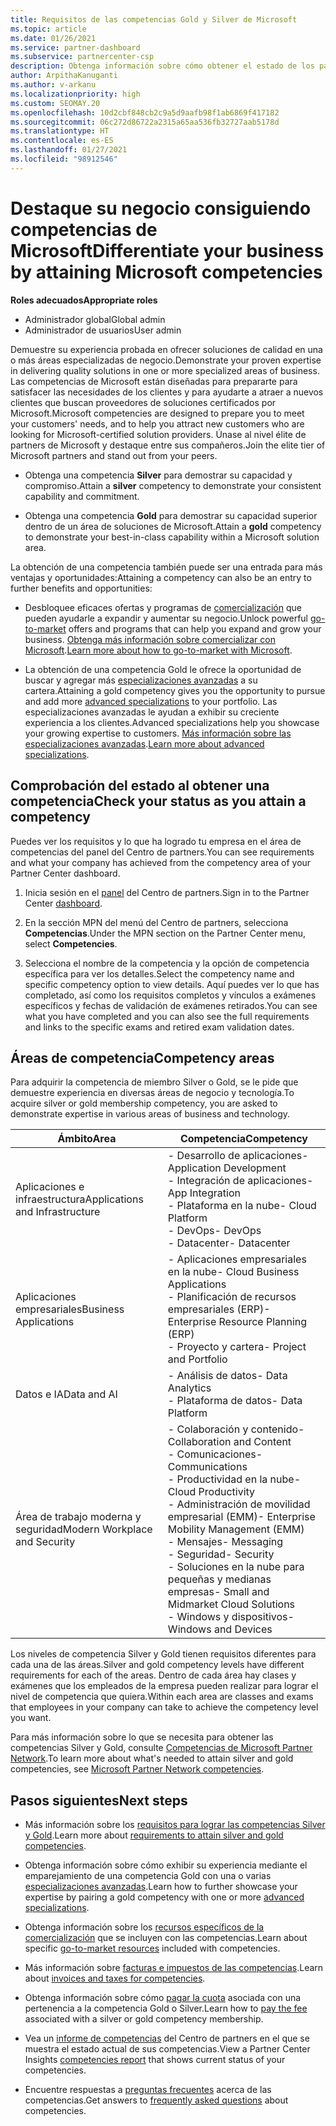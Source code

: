 ```yaml
---
title: Requisitos de las competencias Gold y Silver de Microsoft
ms.topic: article
ms.date: 01/26/2021
ms.service: partner-dashboard
ms.subservice: partnercenter-csp
description: Obtenga información sobre cómo obtener el estado de los partners de Microsoft y atraer a nuevos clientes que cumplan los requisitos de competencia de los niveles Gold y Silver.
author: ArpithaKanuganti
ms.author: v-arkanu
ms.localizationpriority: high
ms.custom: SEOMAY.20
ms.openlocfilehash: 10d2cbf848cb2c9a5d9aafb98f1ab6869f417182
ms.sourcegitcommit: 06c272d86722a2315a65aa536fb32727aab5178d
ms.translationtype: HT
ms.contentlocale: es-ES
ms.lasthandoff: 01/27/2021
ms.locfileid: "98912546"
---
```

# <a name="differentiate-your-business-by-attaining-microsoft-competencies"></a><span data-ttu-id="0eed7-103">Destaque su negocio consiguiendo competencias de Microsoft</span><span class="sxs-lookup"><span data-stu-id="0eed7-103">Differentiate your business by attaining Microsoft competencies</span></span>

<span data-ttu-id="0eed7-104">**Roles adecuados**</span><span class="sxs-lookup"><span data-stu-id="0eed7-104">**Appropriate roles**</span></span>
- <span data-ttu-id="0eed7-105">Administrador global</span><span class="sxs-lookup"><span data-stu-id="0eed7-105">Global admin</span></span>
- <span data-ttu-id="0eed7-106">Administrador de usuarios</span><span class="sxs-lookup"><span data-stu-id="0eed7-106">User admin</span></span>

<span data-ttu-id="0eed7-107">Demuestre su experiencia probada en ofrecer soluciones de calidad en una o más áreas especializadas de negocio.</span><span class="sxs-lookup"><span data-stu-id="0eed7-107">Demonstrate your proven expertise in delivering quality solutions in one or more specialized areas of business.</span></span> <span data-ttu-id="0eed7-108">Las competencias de Microsoft están diseñadas para prepararte para satisfacer las necesidades de los clientes y para ayudarte a atraer a nuevos clientes que buscan proveedores de soluciones certificados por Microsoft.</span><span class="sxs-lookup"><span data-stu-id="0eed7-108">Microsoft competencies are designed to prepare you to meet your customers' needs, and to help you attract new customers who are looking for Microsoft-certified solution providers.</span></span> <span data-ttu-id="0eed7-109">Únase al nivel élite de partners de Microsoft y destaque entre sus compañeros.</span><span class="sxs-lookup"><span data-stu-id="0eed7-109">Join the elite tier of Microsoft partners and stand out from your peers.</span></span>

- <span data-ttu-id="0eed7-110">Obtenga una competencia **Silver** para demostrar su capacidad y compromiso.</span><span class="sxs-lookup"><span data-stu-id="0eed7-110">Attain a **silver** competency to demonstrate your consistent capability and commitment.</span></span>

- <span data-ttu-id="0eed7-111">Obtenga una competencia **Gold** para demostrar su capacidad superior dentro de un área de soluciones de Microsoft.</span><span class="sxs-lookup"><span data-stu-id="0eed7-111">Attain a **gold** competency to demonstrate your best-in-class capability within a Microsoft solution area.</span></span>

<span data-ttu-id="0eed7-112">La obtención de una competencia también puede ser una entrada para más ventajas y oportunidades:</span><span class="sxs-lookup"><span data-stu-id="0eed7-112">Attaining a competency can also be an entry to further benefits and opportunities:</span></span>

- <span data-ttu-id="0eed7-113">Desbloquee eficaces ofertas y programas de [comercialización](mpn-learn-about-go-to-market-benefits.md) que pueden ayudarle a expandir y aumentar su negocio.</span><span class="sxs-lookup"><span data-stu-id="0eed7-113">Unlock powerful [go-to-market](mpn-learn-about-go-to-market-benefits.md) offers and programs that can help you expand and grow your business.</span></span> <span data-ttu-id="0eed7-114">[Obtenga más información sobre comercializar con Microsoft](https://partner.microsoft.com/solutions/go-to-market).</span><span class="sxs-lookup"><span data-stu-id="0eed7-114">[Learn more about how to go-to-market with Microsoft](https://partner.microsoft.com/solutions/go-to-market).</span></span>

- <span data-ttu-id="0eed7-115">La obtención de una competencia Gold le ofrece la oportunidad de buscar y agregar más [especializaciones avanzadas](advanced-specializations.md) a su cartera.</span><span class="sxs-lookup"><span data-stu-id="0eed7-115">Attaining a gold competency gives you the opportunity to pursue and add more [advanced specializations](advanced-specializations.md) to your portfolio.</span></span> <span data-ttu-id="0eed7-116">Las especializaciones avanzadas le ayudan a exhibir su creciente experiencia a los clientes.</span><span class="sxs-lookup"><span data-stu-id="0eed7-116">Advanced specializations help you showcase your growing expertise to customers.</span></span> <span data-ttu-id="0eed7-117">[Más información sobre las especializaciones avanzadas](https://partner.microsoft.com/membership/advanced-specialization).</span><span class="sxs-lookup"><span data-stu-id="0eed7-117">[Learn more about advanced specializations](https://partner.microsoft.com/membership/advanced-specialization).</span></span>

## <a name="check-your-status-as-you-attain-a-competency"></a><span data-ttu-id="0eed7-118">Comprobación del estado al obtener una competencia</span><span class="sxs-lookup"><span data-stu-id="0eed7-118">Check your status as you attain a competency</span></span>

<span data-ttu-id="0eed7-119">Puedes ver los requisitos y lo que ha logrado tu empresa en el área de competencias del panel del Centro de partners.</span><span class="sxs-lookup"><span data-stu-id="0eed7-119">You can see requirements and what your company has achieved from the competency area of your Partner Center dashboard.</span></span>

1. <span data-ttu-id="0eed7-120">Inicia sesión en el [panel](https://partner.microsoft.com/dashboard/home) del Centro de partners.</span><span class="sxs-lookup"><span data-stu-id="0eed7-120">Sign in to the Partner Center [dashboard](https://partner.microsoft.com/dashboard/home).</span></span>

2. <span data-ttu-id="0eed7-121">En la sección MPN del menú del Centro de partners, selecciona **Competencias**.</span><span class="sxs-lookup"><span data-stu-id="0eed7-121">Under the MPN section on the Partner Center menu, select **Competencies**.</span></span>

3. <span data-ttu-id="0eed7-122">Selecciona el nombre de la competencia y la opción de competencia específica para ver los detalles.</span><span class="sxs-lookup"><span data-stu-id="0eed7-122">Select the competency name and specific competency option to view details.</span></span> <span data-ttu-id="0eed7-123">Aquí puedes ver lo que has completado, así como los requisitos completos y vínculos a exámenes específicos y fechas de validación de exámenes retirados.</span><span class="sxs-lookup"><span data-stu-id="0eed7-123">You can see what you have completed and you can also see the full requirements and links to the specific exams and retired exam validation dates.</span></span>

## <a name="competency-areas"></a><span data-ttu-id="0eed7-124">Áreas de competencia</span><span class="sxs-lookup"><span data-stu-id="0eed7-124">Competency areas</span></span>

<span data-ttu-id="0eed7-125">Para adquirir la competencia de miembro Silver o Gold, se le pide que demuestre experiencia en diversas áreas de negocio y tecnología.</span><span class="sxs-lookup"><span data-stu-id="0eed7-125">To acquire silver or gold membership competency, you are asked to demonstrate expertise in various areas of business and technology.</span></span>

|<span data-ttu-id="0eed7-126">**Ámbito**</span><span class="sxs-lookup"><span data-stu-id="0eed7-126">**Area**</span></span>            |<span data-ttu-id="0eed7-127">**Competencia**</span><span class="sxs-lookup"><span data-stu-id="0eed7-127">**Competency**</span></span>                    |
|--------------------|--------------------------------|
|<span data-ttu-id="0eed7-128">Aplicaciones e infraestructura</span><span class="sxs-lookup"><span data-stu-id="0eed7-128">Applications and Infrastructure</span></span>| <span data-ttu-id="0eed7-129">- Desarrollo de aplicaciones</span><span class="sxs-lookup"><span data-stu-id="0eed7-129">- Application Development</span></span><br/> <span data-ttu-id="0eed7-130">- Integración de aplicaciones</span><span class="sxs-lookup"><span data-stu-id="0eed7-130">- App Integration</span></span><br/> <span data-ttu-id="0eed7-131">- Plataforma en la nube</span><span class="sxs-lookup"><span data-stu-id="0eed7-131">- Cloud Platform</span></span><br/> <span data-ttu-id="0eed7-132">- DevOps</span><span class="sxs-lookup"><span data-stu-id="0eed7-132">- DevOps</span></span><br/> <span data-ttu-id="0eed7-133">- Datacenter</span><span class="sxs-lookup"><span data-stu-id="0eed7-133">- Datacenter</span></span> |
|<span data-ttu-id="0eed7-134">Aplicaciones empresariales</span><span class="sxs-lookup"><span data-stu-id="0eed7-134">Business Applications</span></span> | <span data-ttu-id="0eed7-135">- Aplicaciones empresariales en la nube</span><span class="sxs-lookup"><span data-stu-id="0eed7-135">- Cloud Business Applications</span></span></br> <span data-ttu-id="0eed7-136">- Planificación de recursos empresariales (ERP)</span><span class="sxs-lookup"><span data-stu-id="0eed7-136">- Enterprise Resource Planning (ERP)</span></span></br> <span data-ttu-id="0eed7-137">- Proyecto y cartera</span><span class="sxs-lookup"><span data-stu-id="0eed7-137">- Project and Portfolio</span></span> |
|<span data-ttu-id="0eed7-138">Datos e IA</span><span class="sxs-lookup"><span data-stu-id="0eed7-138">Data and AI</span></span>| <span data-ttu-id="0eed7-139">- Análisis de datos</span><span class="sxs-lookup"><span data-stu-id="0eed7-139">- Data Analytics</span></span><br/> <span data-ttu-id="0eed7-140">- Plataforma de datos</span><span class="sxs-lookup"><span data-stu-id="0eed7-140">- Data Platform</span></span> |
|<span data-ttu-id="0eed7-141">Área de trabajo moderna y seguridad</span><span class="sxs-lookup"><span data-stu-id="0eed7-141">Modern Workplace and Security</span></span> | <span data-ttu-id="0eed7-142">- Colaboración y contenido</span><span class="sxs-lookup"><span data-stu-id="0eed7-142">- Collaboration and Content</span></span><br/> <span data-ttu-id="0eed7-143">- Comunicaciones</span><span class="sxs-lookup"><span data-stu-id="0eed7-143">- Communications</span></span><br/> <span data-ttu-id="0eed7-144">- Productividad en la nube</span><span class="sxs-lookup"><span data-stu-id="0eed7-144">- Cloud Productivity</span></span><br/> <span data-ttu-id="0eed7-145">- Administración de movilidad empresarial (EMM)</span><span class="sxs-lookup"><span data-stu-id="0eed7-145">- Enterprise Mobility Management (EMM)</span></span><br/> <span data-ttu-id="0eed7-146">- Mensajes</span><span class="sxs-lookup"><span data-stu-id="0eed7-146">- Messaging</span></span><br/> <span data-ttu-id="0eed7-147">- Seguridad</span><span class="sxs-lookup"><span data-stu-id="0eed7-147">- Security</span></span><br/> <span data-ttu-id="0eed7-148">- Soluciones en la nube para pequeñas y medianas empresas</span><span class="sxs-lookup"><span data-stu-id="0eed7-148">- Small and Midmarket Cloud Solutions</span></span><br/> <span data-ttu-id="0eed7-149">- Windows y dispositivos</span><span class="sxs-lookup"><span data-stu-id="0eed7-149">- Windows and Devices</span></span> |

<span data-ttu-id="0eed7-150">Los niveles de competencia Silver y Gold tienen requisitos diferentes para cada una de las áreas.</span><span class="sxs-lookup"><span data-stu-id="0eed7-150">Silver and gold competency levels have different requirements for each of the areas.</span></span> <span data-ttu-id="0eed7-151">Dentro de cada área hay clases y exámenes que los empleados de la empresa pueden realizar para lograr el nivel de competencia que quiera.</span><span class="sxs-lookup"><span data-stu-id="0eed7-151">Within each area are classes and exams that employees in your company can take to achieve the competency level you want.</span></span> 

<span data-ttu-id="0eed7-152">Para más información sobre lo que se necesita para obtener las competencias Silver y Gold, consulte [Competencias de Microsoft Partner Network](https://partner.microsoft.com/membership/competencies).</span><span class="sxs-lookup"><span data-stu-id="0eed7-152">To learn more about what's needed to attain silver and gold competencies, see [Microsoft Partner Network competencies](https://partner.microsoft.com/membership/competencies).</span></span>

## <a name="next-steps"></a><span data-ttu-id="0eed7-153">Pasos siguientes</span><span class="sxs-lookup"><span data-stu-id="0eed7-153">Next steps</span></span>

- <span data-ttu-id="0eed7-154">Más información sobre los [requisitos para lograr las competencias Silver y Gold](https://partner.microsoft.com/membership/competencies).</span><span class="sxs-lookup"><span data-stu-id="0eed7-154">Learn more about [requirements to attain silver and gold competencies](https://partner.microsoft.com/membership/competencies).</span></span>

- <span data-ttu-id="0eed7-155">Obtenga información sobre cómo exhibir su experiencia mediante el emparejamiento de una competencia Gold con una o varias [especializaciones avanzadas](advanced-specializations.md).</span><span class="sxs-lookup"><span data-stu-id="0eed7-155">Learn how to further showcase your expertise by pairing a gold competency with one or more [advanced specializations](advanced-specializations.md).</span></span>

- <span data-ttu-id="0eed7-156">Obtenga información sobre los [recursos específicos de la comercialización](mpn-learn-about-go-to-market-benefits.md) que se incluyen con las competencias.</span><span class="sxs-lookup"><span data-stu-id="0eed7-156">Learn about specific [go-to-market resources](mpn-learn-about-go-to-market-benefits.md) included with competencies.</span></span>

- <span data-ttu-id="0eed7-157">Más información sobre [facturas e impuestos de las competencias](mpn-view-print-maps-invoice.md).</span><span class="sxs-lookup"><span data-stu-id="0eed7-157">Learn about [invoices and taxes for competencies](mpn-view-print-maps-invoice.md).</span></span>

- <span data-ttu-id="0eed7-158">Obtenga información sobre cómo [pagar la cuota](mpn-pay-fee-silver-gold-competency.md) asociada con una pertenencia a la competencia Gold o Silver.</span><span class="sxs-lookup"><span data-stu-id="0eed7-158">Learn how to [pay the fee](mpn-pay-fee-silver-gold-competency.md) associated with a silver or gold competency membership.</span></span>

- <span data-ttu-id="0eed7-159">Vea un [informe de competencias](pci-competencies-report.md) del Centro de partners en el que se muestra el estado actual de sus competencias.</span><span class="sxs-lookup"><span data-stu-id="0eed7-159">View a Partner Center Insights [competencies report](pci-competencies-report.md) that shows current status of your competencies.</span></span>

- <span data-ttu-id="0eed7-160">Encuentre respuestas a [preguntas frecuentes](competencies-faq.md) acerca de las competencias.</span><span class="sxs-lookup"><span data-stu-id="0eed7-160">Get answers to [frequently asked questions](competencies-faq.md) about competencies.</span></span>
